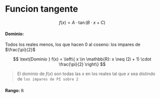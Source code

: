 # Funcion tangente

$$
    f(x) = A \cdot \tan(B \cdot x + C)
$$

#### Dominio: 

Todos los reales menos, los que hacen 0 al coseno: los impares de $\frac{\pi}{2}$

$$
    \text{Dominio } f(x) = \left\{ x \in \mathbb{R}: x \neq (2i + 1) \cdot \frac{\pi}{2} \right\}
$$

> El dominio de $f(x)$ son todas las $x$ en los reales tal que $x$ sea distindo de `los impares de PI sobre 2`

#### Rango: $\mathbb{R}$